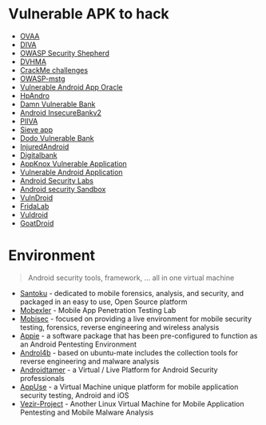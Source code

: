 # Vulnerable APK to hack
* [OVAA](https://github.com/oversecured/ovaa)
* [DIVA](https://github.com/payatu/diva-android)
* [OWASP Security Shepherd ](https://github.com/OWASP/SecurityShepherd)
* [DVHMA](https://github.com/logicalhacking/DVHMA)
* [CrackMe challenges](https://github.com/reoky/android-crackme-challenge)
* [OWASP-mstg](https://github.com/OWASP/owasp-mstg/tree/master/Crackmes)
* [Vulnerable Android App Oracle](https://github.com/dan7800/VulnerableAndroidAppOracle)
* [HpAndro](http://ctf.hpandro.raviramesh.info/)
* [Damn Vulnerable Bank](https://github.com/rewanth1997/Damn-Vulnerable-Bank)  
* [Android InsecureBankv2](https://github.com/dineshshetty/Android-InsecureBankv2)
* [PIIVA](https://github.com/htbridge/pivaa)
* [Sieve app](https://github.com/mwrlabs/drozer/releases/download/2.3.4/sieve.apk)
* [Dodo Vulnerable Bank](https://github.com/CSPF-Founder/DodoVulnerableBank)
* [InjuredAndroid](https://github.com/B3nac/InjuredAndroid)
* [Digitalbank](https://github.com/CyberScions/Digitalbank)
* [AppKnox Vulnerable Application](https://github.com/appknox/vulnerable-application)
* [Vulnerable Android Application](https://github.com/Lance0312/VulnApp)
* [Android Security Labs](https://github.com/SecurityCompass/AndroidLabs)
* [Android security Sandbox](https://github.com/rafaeltoledo/android-security)
* [VulnDroid](https://github.com/shahenshah99/VulnDroid)
* [FridaLab](https://rossmarks.uk/blog/fridalab/)
* [Vuldroid](https://github.com/jaiswalakshansh/Vuldroid)
* [GoatDroid](https://github.com/nvisium-jack-mannino/OWASP-GoatDroid-Project)

# Environment 
> Android security tools, framework, ... all in one virtual machine 

* [Santoku](https://santoku-linux.com/) -  dedicated to mobile forensics, analysis, and security, and packaged in an easy to use, Open Source platform
* [Mobexler](https://mobexler.com/) - Mobile App Penetration Testing Lab 
* [Mobisec](https://sourceforge.net/projects/mobisec/) - focused on providing a live environment for mobile security testing, forensics, reverse engineering and wireless analysis
* [Appie](https://manifestsecurity.com/appie/) - a software package that has been pre-configured to function as an Android Pentesting Environment
* [Androl4b](https://github.com/sh4hin/Androl4b) - based on ubuntu-mate includes the collection tools for reverse engineering and malware analysis
* [Androidtamer](https://androidtamer.com/) - a Virtual / Live Platform for Android Security professionals
* [AppUse](https://appsec-labs.com/AppUse/) - a Virtual Machine unique platform for mobile application security testing, Android and iOS
* [Vezir-Project](https://github.com/oguzhantopgul/Vezir-Project) - Another Linux Virtual Machine for Mobile Application Pentesting and Mobile Malware Analysis

